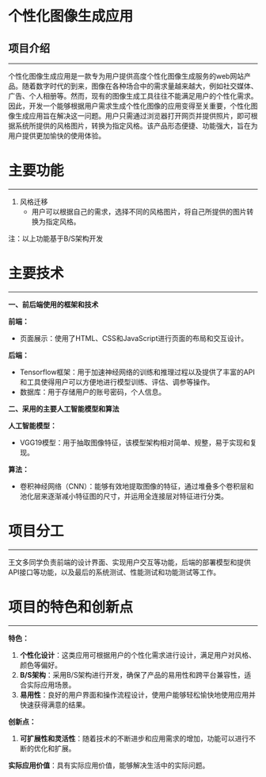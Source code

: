# 个性化图像生成应用

## 项目介绍

---

个性化图像生成应用是一款专为用户提供高度个性化图像生成服务的web网站产品。随着数字时代的到来，图像在各种场合中的需求量越来越大，例如社交媒体、广告、个人相册等。然而，现有的图像生成工具往往不能满足用户的个性化需求。因此，开发一个能够根据用户需求生成个性化图像的应用变得至关重要，个性化图像生成应用旨在解决这一问题。用户只需通过浏览器打开网页并提供照片，即可根据系统所提供的风格图片，转换为指定风格。该产品形态便捷、功能强大，旨在为用户提供更加愉快的使用体验。

# 主要功能

---

1. 风格迁移
   - 用户可以根据自己的需求，选择不同的风格图片，将自己所提供的图片转换为指定风格。

注：以上功能基于B/S架构开发

# 主要技术

---

**一、前后端使用的框架和技术**

**前端：**

- 页面展示：使用了HTML、CSS和JavaScript进行页面的布局和交互设计。

**后端：**

- Tensorflow框架：用于加速神经网络的训练和推理过程以及提供了丰富的API和工具使得用户可以方便地进行模型训练、评估、调参等操作。
- 数据库：用于存储用户的账号密码，个人信息。

**二、采用的主要人工智能模型和算法**

**人工智能模型：**

- VGG19模型：用于抽取图像特征，该模型架构相对简单、规整，易于实现和复现。

**算法：**

- 卷积神经网络（CNN）：能够有效地提取图像的特征，通过堆叠多个卷积层和池化层来逐渐减小特征图的尺寸，并运用全连接层对特征进行分类。


# 项目分工

---

王文多同学负责前端的设计界面、实现用户交互等功能，后端的部署模型和提供API接口等功能，以及最后的系统测试、性能测试和功能测试等工作。

# 项目的特色和创新点

---

**特色：**

1. **个性化设计**：这类应用可根据用户的个性化需求进行设计，满足用户对风格、颜色等偏好。
2. **B/S架构**：采用B/S架构进行开发，确保了产品的易用性和跨平台兼容性，适合实际应用场景。
4. **易用性**：良好的用户界面和操作流程设计，使用户能够轻松愉快地使用应用并快速获得满意的结果。

**创新点：**

1. **可扩展性和灵活性**：随着技术的不断进步和应用需求的增加，功能可以进行不断的优化和扩展。

**实际应用价值**：具有实际应用价值，能够解决生活中的实际问题。
